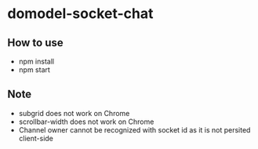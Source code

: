 # domodel-socket-chat

## How to use

- npm install
- npm start

## Note

- subgrid does not work on Chrome
- scrollbar-width does not work on Chrome
- Channel owner cannot be recognized with socket id as it is not persited client-side
